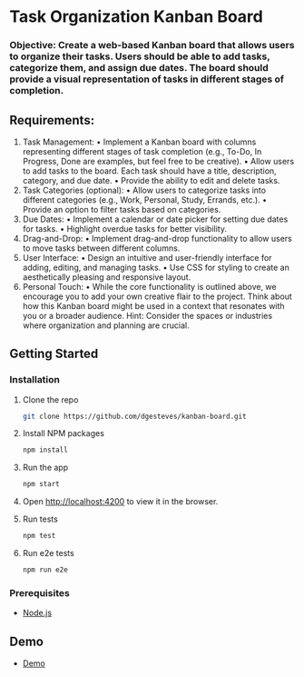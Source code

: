 # Task Organization Kanban Board

### Objective: Create a web-based Kanban board that allows users to organize their tasks. Users should be able to add tasks, categorize them, and assign due dates. The board should provide a visual representation of tasks in different stages of completion.

## Requirements:

1. Task Management: • Implement a Kanban board with columns representing different stages of task completion (e.g., To-Do, In Progress, Done are examples, but feel free to be creative). • Allow users to add tasks to the board. Each task should have a title, description, category, and due date. • Provide the ability to edit and delete tasks.
2. Task Categories (optional): • Allow users to categorize tasks into different categories (e.g., Work, Personal, Study, Errands, etc.). • Provide an option to filter tasks based on categories.
3. Due Dates: • Implement a calendar or date picker for setting due dates for tasks. • Highlight overdue tasks for better visibility.
4. Drag-and-Drop: • Implement drag-and-drop functionality to allow users to move tasks between different columns.
5. User Interface: • Design an intuitive and user-friendly interface for adding, editing, and managing tasks. • Use CSS for styling to create an aesthetically pleasing and responsive layout.
6. Personal Touch: • While the core functionality is outlined above, we encourage you to add your own creative flair to the project. Think about how this Kanban board might be used in a context that resonates with you or a broader audience. Hint: Consider the spaces or industries where organization and planning are crucial.

## Getting Started

### Installation

1. Clone the repo
   ```sh
   git clone https://github.com/dgesteves/kanban-board.git
   ```
2. Install NPM packages
   ```sh
   npm install
   ```
3. Run the app
   ```sh
   npm start
   ```
4. Open [http://localhost:4200](http://localhost:4200) to view it in the browser.

5. Run tests
   ```sh
   npm test
   ```
6. Run e2e tests
   ```sh
   npm run e2e
   ```

### Prerequisites

- [Node.js](https://nodejs.org/en/download/)

## Demo

- [Demo](https://kanban-board-jade-xi.vercel.app)

